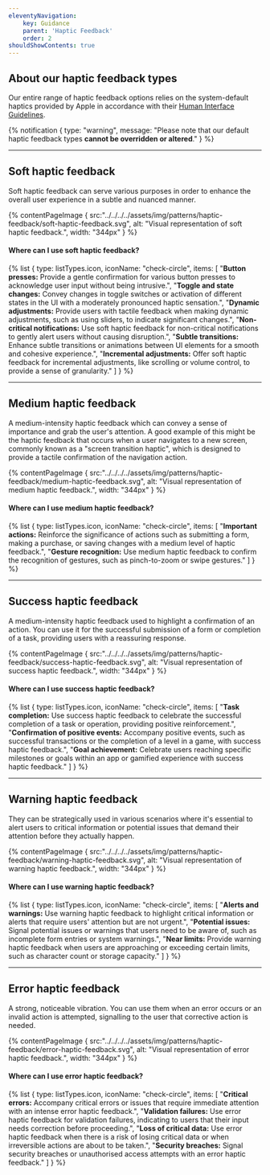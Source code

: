 ```yaml
---
eleventyNavigation:
    key: Guidance
    parent: 'Haptic Feedback'
    order: 2
shouldShowContents: true
---
```


## About our haptic feedback types

Our entire range of haptic feedback options relies on the system-default haptics provided by Apple in accordance with their [Human Interface Guidelines](https://developer.apple.com/design/human-interface-guidelines).

{% notification {
  type: "warning",
  message: "Please note that our default haptic feedback types **cannot be overridden or altered**."
} %}

---

## Soft haptic feedback

Soft haptic feedback can serve various purposes in order to enhance the overall user experience in a subtle and nuanced manner.

{% contentPageImage {
  src:"../../../../assets/img/patterns/haptic-feedback/soft-haptic-feedback.svg",
  alt: "Visual representation of soft haptic feedback.",
  width: "344px"
} %}

#### Where can I use soft haptic feedback?

{% list {
    type: listTypes.icon,
    iconName: "check-circle",
    items: [
        "**Button presses:** Provide a gentle confirmation for various button presses to acknowledge user input without being intrusive.",
        "**Toggle and state changes:** Convey changes in toggle switches or activation of different states in the UI with a moderately pronounced haptic sensation.",
        "**Dynamic adjustments:** Provide users with tactile feedback when making dynamic adjustments, such as using sliders, to indicate significant changes.",
        "**Non-critical notifications:** Use soft haptic feedback for non-critical notifications to gently alert users without causing disruption.",
        "**Subtle transitions:** Enhance subtle transitions or animations between UI elements for a smooth and cohesive experience.",
        "**Incremental adjustments:** Offer soft haptic feedback for incremental adjustments, like scrolling or volume control, to provide a sense of granularity."
    ]
} %}

---

## Medium haptic feedback

A medium-intensity haptic feedback which can convey a sense of importance and grab the user's attention. A good example of this might be the haptic feedback that occurs when a user navigates to a new screen, commonly known as a "screen transition haptic", which is designed to provide a tactile confirmation of the navigation action.

{% contentPageImage {
  src:"../../../../assets/img/patterns/haptic-feedback/medium-haptic-feedback.svg",
  alt: "Visual representation of medium haptic feedback.",
  width: "344px"
} %}

#### Where can I use medium haptic feedback?

{% list {
    type: listTypes.icon,
    iconName: "check-circle",
    items: [
        "**Important actions:** Reinforce the significance of actions such as submitting a form, making a purchase, or saving changes with a medium level of haptic feedback.",
        "**Gesture recognition:** Use medium haptic feedback to confirm the recognition of gestures, such as pinch-to-zoom or swipe gestures."
    ]
} %}

---

## Success haptic feedback

A medium-intensity haptic feedback used to highlight a confirmation of an action. You can use it for the successful submission of a form or completion of a task, providing users with a reassuring response.

{% contentPageImage {
  src:"../../../../assets/img/patterns/haptic-feedback/success-haptic-feedback.svg",
  alt: "Visual representation of success haptic feedback.",
  width: "344px"
} %}

#### Where can I use success haptic feedback?

{% list {
    type: listTypes.icon,
    iconName: "check-circle",
    items: [
        "**Task completion:** Use success haptic feedback to celebrate the successful completion of a task or operation, providing positive reinforcement.",
        "**Confirmation of positive events:** Accompany positive events, such as successful transactions or the completion of a level in a game, with success haptic feedback.",
        "**Goal achievement:** Celebrate users reaching specific milestones or goals within an app or gamified experience with success haptic feedback."
    ]
} %}

---

## Warning haptic feedback

They can be strategically used in various scenarios where it's essential to alert users to critical information or potential issues that demand their attention before they actually happen.

{% contentPageImage {
  src:"../../../../assets/img/patterns/haptic-feedback/warning-haptic-feedback.svg",
  alt: "Visual representation of warning haptic feedback.",
  width: "344px"
} %}

#### Where can I use warning haptic feedback?

{% list {
    type: listTypes.icon,
    iconName: "check-circle",
    items: [
        "**Alerts and warnings:** Use warning haptic feedback to highlight critical information or alerts that require users' attention but are not urgent.",
        "**Potential issues:** Signal potential issues or warnings that users need to be aware of, such as incomplete form entries or system warnings.",
        "**Near limits:** Provide warning haptic feedback when users are approaching or exceeding certain limits, such as character count or storage capacity."
    ]
} %}

---

## Error haptic feedback

A strong, noticeable vibration. You can use them when an error occurs or an invalid action is attempted, signalling to the user that corrective action is needed.

{% contentPageImage {
  src:"../../../../assets/img/patterns/haptic-feedback/error-haptic-feedback.svg",
  alt: "Visual representation of error haptic feedback.",
  width: "344px"
} %}

#### Where can I use error haptic feedback?

{% list {
    type: listTypes.icon,
    iconName: "check-circle",
    items: [
        "**Critical errors:** Accompany critical errors or issues that require immediate attention with an intense error haptic feedback.",
        "**Validation failures:** Use error haptic feedback for validation failures, indicating to users that their input needs correction before proceeding.",
        "**Loss of critical data:** Use error haptic feedback when there is a risk of losing critical data or when irreversible actions are about to be taken.",
        "**Security breaches:** Signal security breaches or unauthorised access attempts with an error haptic feedback."
    ]
} %}

